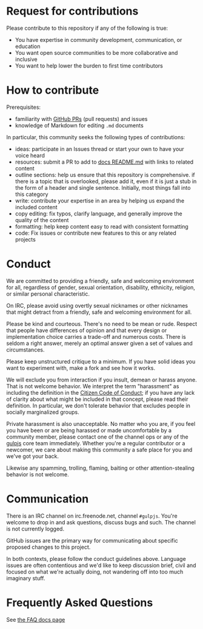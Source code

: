 # Request for contributions

Please contribute to this repository if any of the following is true:

- You have expertise in community development, communication, or education
- You want open source communities to be more collaborative and inclusive
- You want to help lower the burden to first time contributors

# How to contribute

Prerequisites:

- familiarity with [GitHub PRs](https://help.github.com/articles/using-pull-requests) (pull requests) and issues
- knowledge of Markdown for editing `.md` documents

In particular, this community seeks the following types of contributions:

- ideas: participate in an Issues thread or start your own to have your voice
  heard
- resources: submit a PR to add to [docs README.md](/docs/README.md) with links to related content
- outline sections: help us ensure that this repository is comprehensive. if
  there is a topic that is overlooked, please add it, even if it is just a stub
  in the form of a header and single sentence. Initially, most things fall into
  this category
- write: contribute your expertise in an area by helping us expand the included
  content
- copy editing: fix typos, clarify language, and generally improve the quality
  of the content
- formatting: help keep content easy to read with consistent formatting
- code: Fix issues or contribute new features to this or any related projects

# Conduct

We are committed to providing a friendly, safe and welcoming environment for
all, regardless of gender, sexual orientation, disability, ethnicity, religion,
or similar personal characteristic.

On IRC, please avoid using overtly sexual nicknames or other nicknames that
might detract from a friendly, safe and welcoming environment for all.

Please be kind and courteous. There's no need to be mean or rude.
Respect that people have differences of opinion and that every design or
implementation choice carries a trade-off and numerous costs. There is seldom
a right answer, merely an optimal answer given a set of values and
circumstances.

Please keep unstructured critique to a minimum. If you have solid ideas you
want to experiment with, make a fork and see how it works.

We will exclude you from interaction if you insult, demean or harass anyone.
That is not welcome behavior. We interpret the term "harassment" as
including the definition in the
[Citizen Code of Conduct](http://citizencodeofconduct.org/);
if you have any lack of clarity about what might be included in that concept,
please read their definition. In particular, we don't tolerate behavior that
excludes people in socially marginalized groups.

Private harassment is also unacceptable. No matter who you are, if you feel
you have been or are being harassed or made uncomfortable by a community
member, please contact one of the channel ops or any of the
[gulpjs](https://github.com/orgs/gulpjs/people) core team
immediately. Whether you're a regular contributor or a newcomer, we care about
making this community a safe place for you and we've got your back.

Likewise any spamming, trolling, flaming, baiting or other attention-stealing
behavior is not welcome.

# Communication

There is an IRC channel on irc.freenode.net, channel `#gulpjs`. You're
welcome to drop in and ask questions, discuss bugs and such. The channel is
not currently logged.

GitHub issues are the primary way for communicating about specific proposed
changes to this project.

In both contexts, please follow the conduct guidelines above. Language issues
are often contentious and we'd like to keep discussion brief, civil and focused
on what we're actually doing, not wandering off into too much imaginary stuff.

# Frequently Asked Questions

See [the FAQ docs page](https://github.com/gulpjs/gulp/blob/master/docs/FAQ.md)
